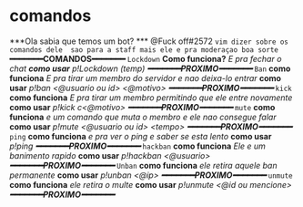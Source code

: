 # comandos
***Ola sabia que temos um bot? *** @Fuck off#2572   ```vim dizer sobre os comandos dele  sao para a staff mais ele e pra moderaçao boa sorte```  **━━━━━━━COMANDOS━━━━━━━**  ``Lockdown``  **Como funciona?** *E pra fechar o chat **como usar**   p!Lockdown (temp)*  ***━━━━━━━PROXIMO━━━━━━━***  ``Ban`` **como funciona**  *E pra tirar um membro do servidor e nao deixa-lo entrar* **como usar** *p!ban &lt;@usuario ou id> &lt;@motivo>*  ***━━━━━━━PROXIMO━━━━━━━***  ``kick`` **como funciona** *E pra tirar um membro permitindo que ele entre novamente* **como usar** *p!kick c&lt;@motivo>*  ***━━━━━━━PROXIMO━━━━━━━***  ``mute``  **como funciona** *e um comando que muta o membro e ele nao consegue falar*  **como usar** *p!mute  &lt;@usuario ou id>  &lt;tempo>*  ***━━━━━━━PROXIMO━━━━━━━***  ``ping`` **como funciona** *e pra ver o ping e saber se esta lento* **como usar** *p!ping*  ***━━━━━━━PROXIMO━━━━━━━***  ``hackban`` **como funciona** *Ele e um banimento rapido* **como usar** *p!hackban &lt;@usuario>*  ***━━━━━━━PROXIMO━━━━━━━***  ``Unban``  **como funciona** *ele retira aquele ban permanente* **como usar** *p!unban &lt;@ip>*  ***━━━━━━━PROXIMO━━━━━━━***  ``unmute``  **como funciona** *ele retira o multe* **como usar** *p!unmute &lt;@id ou mencione>*  ***━━━━━━━PROXIMO━━━━━━━***
